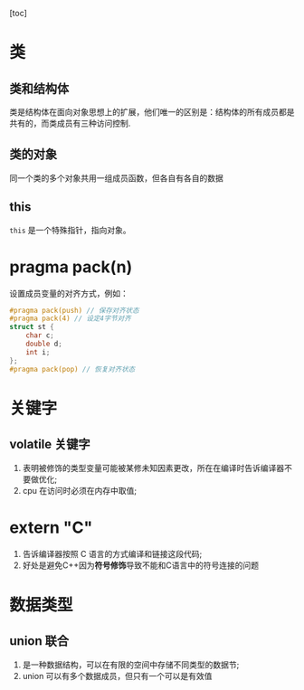 [toc]

# 类
## 类和结构体
类是结构体在面向对象思想上的扩展，他们唯一的区别是：结构体的所有成员都是共有的，而类成员有三种访问控制.
## 类的对象
同一个类的多个对象共用一组成员函数，但各自有各自的数据
## this
`this` 是一个特殊指针，指向对象。  
# pragma pack(n)
设置成员变量的对齐方式，例如：  
```c++
#pragma pack(push) // 保存对齐状态
#pragma pack(4) // 设定4字节对齐
struct st {
    char c;
    double d;
    int i;
};
#pragma pack(pop) // 恢复对齐状态
```
# 关键字
## volatile 关键字
1. 表明被修饰的类型变量可能被某修未知因素更改，所在在编译时告诉编译器不要做优化;  
2. cpu 在访问时必须在内存中取值;  
# extern "C"
1. 告诉编译器按照 C 语言的方式编译和链接这段代码;  
2. 好处是避免C++因为**符号修饰**导致不能和C语言中的符号连接的问题
# 数据类型
## union 联合
1. 是一种数据结构，可以在有限的空间中存储不同类型的数据节;  
2. union 可以有多个数据成员，但只有一个可以是有效值
